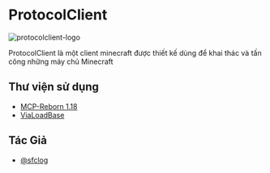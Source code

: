# ProtocolClient

![protocolclient-logo](https://github.com/sfclog/ProtocolClient/assets/58846067/fbf8c072-dfad-4333-91aa-ddc7d21cf187)

ProtocolClient là một client minecraft được thiết kế dùng để khai thác và tấn công những máy chủ Minecraft




## Thư viện sử dụng
 - [MCP-Reborn 1.18](https://github.com/Hexeption/MCP-Reborn)
 - [ViaLoadBase](https://github.com/FlorianMichael/ViaLoadingBase)



## Tác Giả

- [@sfclog](https://www.github.com/sfclog)

